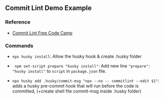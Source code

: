 ## Commit Lint Demo Example

### Reference
* [Commit Lint Free Code Camp](https://www.freecodecamp.org/news/how-to-use-commitlint-to-write-good-commit-messages/)

### Commands
* ```npx husky install```: Allow the husky hook & create .husky folder

* ``` npm set-script prepare "husky install"```: Add new line ```"prepare": "husky install"``` to ```script``` in ```package.json``` file.

* ```npx husky add .husky/commit-msg "npx --no -- commitlint --edit $1"```: adds a husky pre-commit hook that will run before the code is committed, (+create shell file commit-msg inside .husky folder)



